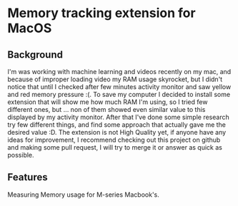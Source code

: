 # Memory tracking extension for MacOS

## Background

I'm was working with machine learning and videos recently on my mac, and because of improper loading video my RAM usage skyrocket, but I didn't notice that until I checked after few minutes activity monitor and saw yellow and red memory pressure :(. To save my computer I decided to install some extension that will show me how much RAM I'm using, so I tried few different ones, but ... non of them showed even similar value to this displayed by my activity monitor. After that I've done some simple research try few different things, and find some approach that actually gave me the desired value :D. The extension is not High Quality yet, if anyone have any ideas for improvement, I recommend checking out this project on github and making some pull request, I will try to merge it or answer as quick as possible.

## Features

Measuring Memory usage for M-series Macbook's.
